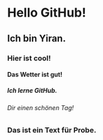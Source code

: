 # Hello GitHub!
## Ich bin Yiran.
### Hier ist cool!
#### Das Wetter ist gut!
##### Ich lerne GitHub.
###### Dir einen schönen Tag!


### Das ist ein Text für Probe.
